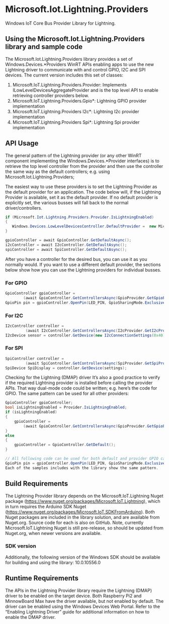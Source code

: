 # Microsoft.Iot.Lightning.Providers
 Windows IoT Core Bus Provider Library for Lightning. 

## Using the Microsoft.Iot.Lightning.Providers library and sample code
The Microsoft.Iot.Lightning.Providers library provides a set of Windows.Devices.*Providers WinRT APIs enabling apps to use the new Lightning driver to communicate with and control GPIO, I2C and SPI devices.
The current version includes this set of classes:
1. Microsoft.IoT.Lightning.Providers.Provider: Implements ILowLevelDevicesAggregateProvider and is the top level API to enable retrieving controller providers below.
2. Microsoft.IoT.Lightning.Providers.Gpio*: Lightning GPIO provider implementation
3. Microsoft.IoT.Lightning.Providers I2c*:  Lightning I2c provider implementation
4. Microsoft.IoT.Lightning.Providers Spi*:  Lightning Spi provider implementation

## API Usage
The general pattern of the Lightning provider (or any other WinRT component implementing the Windows.Devices.*Provider interfaces) is to retrieve the top level controller from the provider and then use the controller the same way as the default controllers; e.g.
using Microsoft.Iot.Lightning.Providers;

The easiest way to use these providers is to set the Lightning Provider as the default provider for an application. The code below will, if the Lightning Provider is available, set it as the default provider. If no default provider is explicitly set, the various busses will fall back to the normal driver/controllers.
```C#
if (Microsoft.Iot.Lightning.Providers.Provider.IsLightningEnabled)
{
   Windows.Devices.LowLevelDevicesController.DefaultProvider =  new Microsoft.Iot.Lightning.Providers.Provider();
}

gpioController = await GpioController.GetDefaultAsync();
i2cController = await I2cController.GetDefaultAsync();
spiController = await SpiController.GetDefaultAsync();
```

After you have a controller for the desired bus, you can use it as you normally would. If you want to use a different default provider, the sections below show how you can use the Lightning providers for individual busses. 


### For GPIO
```C#
GpioController gpioController = 
        (await GpioController.GetControllersAsync(GpioProvider.GetGpioProvider()))[0];
GpioPin pin = gpioController.OpenPin(LED_PIN, GpioSharingMode.Exclusive);
```

### For I2C
```C#
I2cController controller = 
         (await I2cController.GetControllersAsync(I2cProvider.GetI2cProvider()))[0];
I2cDevice sensor = controller.GetDevice(new I2cConnectionSettings(0x40));
```

### For SPI
```C#
SpiController controller = 
         (await SpiController.GetControllersAsync(SpiProvider.GetSpiProvider()))[0];
SpiDevice SpiDisplay = controller.GetDevice(settings); 
```
Checking for the Lightning (DMAP) driver
It’s also a good practice to verify if the required Lightning provider is installed before calling the provider APIs. That way dual-mode code could be written; e.g. here’s the code for GPIO. The same pattern can be used for all other providers:
```C#
GpioController gpioController;
bool isLightningEnabled = Provider.IsLightningEnabled;
if (isLightningEnabled)
{
    gpioController = 
        (await GpioController.GetControllersAsync(GpioProvider.GetGpioProvider()))[0];
}
else
{
    gpioController = GpioController.GetDefault();
}

// All following code can be used for both default and provider GPIO calls
GpioPin pin = gpioController.OpenPin(LED_PIN, GpioSharingMode.Exclusive);
Each of the samples includes with the library show the same pattern.
```

## Build Requirements
The Lightning Provider library depends on the Microsoft.IoT.Lightning Nuget package (https://www.nuget.org/packages/Microsoft.IoT.Lightning), which in turn requires the Arduino SDK Nuget (https://www.nuget.org/packages/Microsoft.IoT.SDKFromArduino). Both Nuget packages are included in the library solution, and are available from Nuget.org. Source code for each is also on GitHub.
Note, currently Microsoft.IoT.Lightning Nuget is still pre-release, so should be updated from Nuget.org, when newer versions are available.
### SDK version
Additionally, the following version of the Windows SDK should be available for building and using the library: 10.0.10556.0 

## Runtime Requirements
The APIs in the Lightning Provider library require the Lightning (DMAP) driver to be enabled on the target device. Both Raspberry Pi2 and MinnowBoard Max have the driver available, but not enabled by default. The driver can be enabled using the Windows Devices Web Portal.
Refer to the “Enabling Lightning Driver” <link tbd> guide for additional information on how to enable the DMAP driver.
